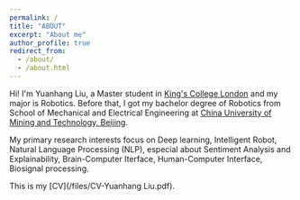 ```yaml
---
permalink: /
title: "ABOUT"
excerpt: "About me"
author_profile: true
redirect_from: 
  - /about/
  - /about.html
---
```

Hi! I'm Yuanhang Liu, a Master student in [King's College London](https://www.kcl.ac.uk/) and my major is Robotics. Before that, I got my bachelor degree of Robotics from School of Mechanical and Electrical Engineering at [China University of Mining and Technology, Beijing](https://www.cumtb.edu.cn/).

My primary research interests focus on Deep learning, Intelligent Robot, Natural Language Processing (NLP), especial about Sentiment Analysis and Explainability, Brain-Computer Iterface, Human-Computer Interface, Biosignal processing.

This is my [CV](/files/CV-Yuanhang Liu.pdf).

<script type='text/javascript' id='clustrmaps' src='//cdn.clustrmaps.com/map_v2.js?cl=080808&w=250&t=tt&d=GTPxnzm6hLw5enXzEKFaDNLeHQxtBnZyAZvRR-cyOzI&co=ffffff&cmo=3acc3a&cmn=ff5353&ct=808080'></script>
